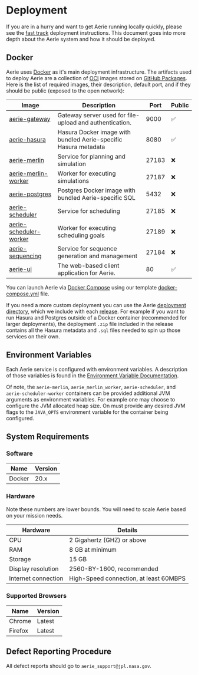 # Deployment

If you are in a hurry and want to get Aerie running locally quickly, please see the [fast track](/introduction/#fast-track) deployment instructions. This document goes into more depth about the Aerie system and how it should be deployed.

## Docker

Aerie uses [Docker](https://www.docker.com/) as it's main deployment infrastructure. The artifacts used to deploy Aerie are a collection of [OCI](https://opencontainers.org/) images stored on [GitHub Packages](https://github.com/orgs/NASA-AMMOS/packages?ecosystem=container&q=aerie). Here is the list of required images, their description, default port, and if they should be public (exposed to the open network):

| Image                                      | Description                                                     | Port  | Public |
| ------------------------------------------ | --------------------------------------------------------------- | ----- | ------ |
| [aerie-gateway][gateway]                   | Gateway server used for file-upload and authentication.         | 9000  | ✅     |
| [aerie-hasura][hasura]                     | Hasura Docker image with bundled Aerie-specific Hasura metadata | 8080  | ✅     |
| [aerie-merlin][merlin]                     | Service for planning and simulation                             | 27183 | ❌     |
| [aerie-merlin-worker][merlin-worker]       | Worker for executing simulations                                | 27187 | ❌     |
| [aerie-postgres][postgres]                 | Postgres Docker image with bundled Aerie-specific SQL           | 5432  | ❌     |
| [aerie-scheduler][scheduler]               | Service for scheduling                                          | 27185 | ❌     |
| [aerie-scheduler-worker][scheduler-worker] | Worker for executing scheduling goals                           | 27189 | ❌     |
| [aerie-sequencing][sequencing]             | Service for sequence generation and management                  | 27184 | ❌     |
| [aerie-ui][ui]                             | The web-based client application for Aerie.                     | 80    | ✅     |

You can launch Aerie via [Docker Compose](https://docs.docker.com/compose/) using our template [docker-compose.yml](https://github.com/NASA-AMMOS/aerie-mission-model-template/blob/main/docker-compose.yml) file.

If you need a more custom deployment you can use the Aerie [deployment directory](https://github.com/NASA-AMMOS/aerie/blob/develop/deployment), which we include with each [release](https://github.com/NASA-AMMOS/aerie/releases). For example if you want to run Hasura and Postgres outside of a Docker container (recommended for larger deployments), the deployment `.zip` file included in the release contains all the Hasura metadata and `.sql` files needed to spin up those services on their own.

## Environment Variables

Each Aerie service is configured with environment variables. A description of those variables is found in the [Environment Variable Documentation](https://github.com/NASA-AMMOS/aerie/blob/develop/deployment/Environment.md).

Of note, the `aerie-merlin`, `aerie_merlin_worker`, `aerie-scheduler`, and `aerie-scheduler-worker` containers can be provided additional JVM arguments as environment variables. For example one may choose to configure the JVM allocated heap size. On must provide any desired JVM flags to the `JAVA_OPTS` environment variable for the container being configured.

## System Requirements

### Software

| Name   | Version |
| ------ | ------- |
| Docker | 20.x    |

### Hardware

Note these numbers are lower bounds. You will need to scale Aerie based on your mission needs.

| Hardware            | Details                                |
| ------------------- | -------------------------------------- |
| CPU                 | 2 Gigahertz (GHZ) or above             |
| RAM                 | 8 GB at minimum                        |
| Storage             | 15 GB                                  |
| Display resolution  | 2560-BY-1600, recommended              |
| Internet connection | High-Speed connection, at least 60MBPS |

### Supported Browsers

| Name    | Version |
| ------- | ------- |
| Chrome  | Latest  |
| Firefox | Latest  |

## Defect Reporting Procedure

All defect reports should go to `aerie_support@jpl.nasa.gov`.

[gateway]: https://github.com/orgs/NASA-AMMOS/packages/container/package/aerie-gateway
[hasura]: https://github.com/orgs/NASA-AMMOS/packages/container/package/aerie-hasura
[merlin]: https://github.com/orgs/NASA-AMMOS/packages/container/package/aerie-merlin
[merlin-worker]: https://github.com/NASA-AMMOS/aerie/pkgs/container/aerie-merlin-worker
[postgres]: https://github.com/orgs/NASA-AMMOS/packages/container/package/aerie-postgres
[scheduler]: https://github.com/orgs/NASA-AMMOS/packages/container/package/aerie-scheduler
[scheduler-worker]: https://github.com/orgs/NASA-AMMOS/packages/container/package/aerie-scheduler-worker
[sequencing]: https://github.com/orgs/NASA-AMMOS/packages/container/package/aerie-sequencing
[ui]: https://github.com/orgs/NASA-AMMOS/packages/container/package/aerie-ui
